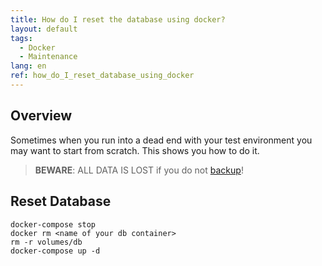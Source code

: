 ```yaml
---
title: How do I reset the database using docker?
layout: default
tags:  
  - Docker
  - Maintenance
lang: en
ref: how_do_I_reset_database_using_docker
---
```

## Overview

Sometimes when you run into a dead end with your test environment you may want to start from scratch. This shows you how to do it.

>**BEWARE**: ALL DATA IS LOST if you do not [backup](How_do_I_backup_metasfresh_docker)!

## Reset Database

```
docker-compose stop
docker rm <name of your db container>
rm -r volumes/db
docker-compose up -d
```
